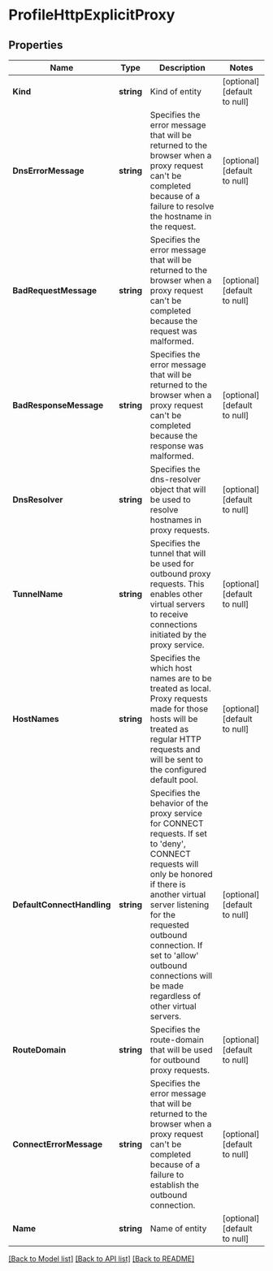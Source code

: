 # ProfileHttpExplicitProxy

## Properties
Name | Type | Description | Notes
------------ | ------------- | ------------- | -------------
**Kind** | **string** | Kind of entity | [optional] [default to null]
**DnsErrorMessage** | **string** | Specifies the error message that will be returned to the browser when a proxy request can&#39;t be completed because of a failure to resolve the hostname in the request. | [optional] [default to null]
**BadRequestMessage** | **string** | Specifies the error message that will be returned to the browser when a proxy request can&#39;t be completed because the request was malformed. | [optional] [default to null]
**BadResponseMessage** | **string** | Specifies the error message that will be returned to the browser when a proxy request can&#39;t be completed because the response was malformed. | [optional] [default to null]
**DnsResolver** | **string** | Specifies the dns-resolver object that will be used to resolve hostnames in proxy requests. | [optional] [default to null]
**TunnelName** | **string** | Specifies the tunnel that will be used for outbound proxy requests.  This enables other virtual servers to receive connections initiated by the proxy service. | [optional] [default to null]
**HostNames** | **string** | Specifies the which host names are to be treated as local. Proxy requests made for those hosts will be treated as regular HTTP requests and will be sent to the configured default pool. | [optional] [default to null]
**DefaultConnectHandling** | **string** | Specifies the behavior of the proxy service for CONNECT requests. If set to &#39;deny&#39;, CONNECT requests will only be honored if there is another virtual server listening for the requested outbound connection. If set to &#39;allow&#39; outbound connections will be made regardless of other virtual servers. | [optional] [default to null]
**RouteDomain** | **string** | Specifies the route-domain that will be used for outbound proxy requests. | [optional] [default to null]
**ConnectErrorMessage** | **string** | Specifies the error message that will be returned to the browser when a proxy request can&#39;t be completed because of a failure to establish the outbound connection. | [optional] [default to null]
**Name** | **string** | Name of entity | [optional] [default to null]

[[Back to Model list]](../README.md#documentation-for-models) [[Back to API list]](../README.md#documentation-for-api-endpoints) [[Back to README]](../README.md)



